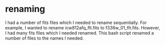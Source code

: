 # renaming
I had a number of fits files which I needed to rename sequentially. For example, I wanted to rename icw812afq_flt.fits to f336w_01_flt.fits. However, I had many fits files which I needed renamed. This bash script renamed a number of files to the names I needed. 

